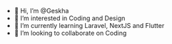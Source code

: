 - 👋 Hi, I’m @Geskha
- 👀 I’m interested in Coding and Design
- 🌱 I’m currently learning Laravel, NextJS and Flutter
- 💞️ I’m looking to collaborate on Coding

<!---
Geskha/Geskha is a ✨ special ✨ repository because its `README.md` (this file) appears on your GitHub profile.
You can click the Preview link to take a look at your changes.
--->
